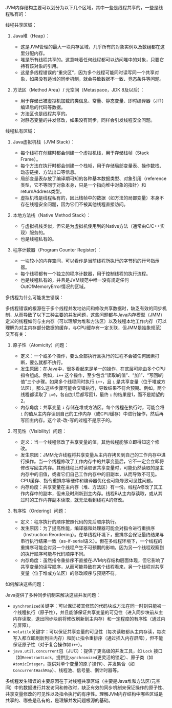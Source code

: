 
JVM内存结构主要可以划分为以下几个区域，其中一些是线程共享的，一些是线程私有的：

线程共享区域：

1.  Java堆（Heap）：
    *   这是JVM管理的最大一块内存区域，几乎所有的对象实例以及数组都在这里分配内存。
    *   堆是所有线程共享的。这意味着任何线程都可以访问堆中的对象，只要它持有该对象的引用。
    *   这是多线程错误的“重灾区”，因为多个线程可能同时读写同一个共享对象，如果没有适当的同步机制，就会导致数据不一致、竞态条件等问题。

2.  方法区（Method Area）/ 元空间（Metaspace，JDK 8及以后）：
    *   用于存储已被虚拟机加载的类信息、常量、静态变量、即时编译器（JIT）编译后的代码等数据。
    *   方法区也是线程共享的。
    *   对静态变量的并发修改，如果没有同步，同样会引发线程安全问题。

线程私有区域：

1.  Java虚拟机栈（JVM Stack）：
    *   每个线程在创建时都会创建一个虚拟机栈，用于存储栈帧（Stack Frame）。
    *   每个方法在执行时都会创建一个栈帧，用于存储局部变量表、操作数栈、动态链接、方法出口等信息。
    *   局部变量表存放了编译期可知的各种基本数据类型、对象引用（reference类型，它不等同于对象本身，只是一个指向堆中对象的指针）和returnAddress类型。
    *   虚拟机栈是线程私有的，因此栈帧中的数据（如方法的局部变量）本身不存在线程安全问题，因为它们不被其他线程直接访问。

2.  本地方法栈（Native Method Stack）：
    *   与虚拟机栈类似，但它是为虚拟机使用到的Native方法（通常由C/C++实现）服务的。
    *   也是线程私有的。

3.  程序计数器（Program Counter Register）：
    *   一块较小的内存空间，可以看作是当前线程所执行的字节码的行号指示器。
    *   每个线程都有一个独立的程序计数器，用于控制线程的执行流程。
    *   也是线程私有的，并且是JVM规范中唯一没有规定任何OutOfMemoryError情况的区域。

多线程为什么可能发生错误：

多线程错误的根源在于多个线程并发地访问和修改共享数据时，缺乏有效的同步机制，从而导致了以下三种主要的并发问题，这些问题都与Java内存模型（JMM）定义的线程如何与主内存（可以理解为堆和方法区）以及线程本地工作内存（可以理解为对主内存部分数据的缓存，与CPU缓存有一定关联，但JMM是抽象规范）交互有关：

1.  原子性（Atomicity）问题：
    *   定义：一个或多个操作，要么全部执行且执行的过程不会被任何因素打断，要么就都不执行。
    *   发生原因：在Java中，很多看起来是单一的操作，在底层可能由多个CPU指令组成。例如，`i++` 这个操作，至少包含“读取i的值”、“加1”、“写回i的值”三个步骤。如果多个线程同时执行 `i++`，且 `i` 是共享变量（位于堆或方法区），那么这些步骤可能会交错执行，导致结果不符合预期。例如，两个线程都读取了 `i=0`，各自加1后都写回1，最终 `i` 的结果是1，而不是期望的2。
    *   内存角度：共享变量 `i` 存储在堆或方法区。每个线程在执行时，可能会将 `i` 的值从主内存读到自己的工作内存（或CPU缓存）中进行操作，然后再写回主内存。这个读-改-写的过程不是原子的。

2.  可见性（Visibility）问题：
    *   定义：当一个线程修改了共享变量的值，其他线程能够立即得知这个修改。
    *   发生原因：JMM允许线程将共享变量从主内存拷贝到自己的工作内存中进行操作。当一个线程修改了工作内存中的共享变量后，它不一定会立即将修改写回主内存。其他线程此时读取该共享变量时，可能仍然读取的是主内存中的旧值，或者它们自己工作内存中的旧副本，从而导致不可见。CPU缓存、指令重排序等硬件和编译器优化也可能导致可见性问题。
    *   内存角度：共享变量在主内存（堆、方法区）有一份。线程A修改了其工作内存中的副本，但未及时刷新到主内存。线程B从主内存读取，或从其过时的工作内存副本读取，就无法看到线程A的修改。

3.  有序性（Ordering）问题：
    *   定义：程序执行的顺序按照代码的先后顺序执行。
    *   发生原因：为了提高性能，编译器和处理器可能会对指令进行重排序（Instruction Reordering）。在单线程环境下，重排序会保证最终结果与串行执行结果一致（as-if-serial语义）。但在多线程环境下，一个线程的重排序可能会对另一个线程产生不可预期的影响，因为另一个线程观察到的执行顺序可能与代码顺序不同。
    *   内存角度：虽然指令重排序不直接在JVM内存结构层面体现，但它影响了共享变量的读写顺序，从而可能导致在某个线程看来，另一个线程对共享变量（位于堆或方法区）的修改顺序与预期不符。

如何解决这些问题：

Java提供了多种同步机制来解决这些并发问题：
*   `synchronized`关键字：可以保证被其修饰的代码块或方法在同一时刻只能被一个线程执行（原子性），并且能够保证共享变量的可见性（进入同步块前从主内存读取，退出同步块前将修改刷新到主内存）和一定程度的有序性（通过内存屏障）。
*   `volatile`关键字：可以保证共享变量的可见性（每次读取都从主内存读，每次写入都立即刷新到主内存）和防止指令重排序（通过插入内存屏障），但不能保证原子性（对于复合操作如`i++`）。
*   `java.util.concurrent`包（JUC）：提供了更高级的并发工具，如 `Lock` 接口（如`ReentrantLock`，提供比`synchronized`更灵活的锁定）、原子类（如`AtomicInteger`，提供对单个变量的原子操作）、并发集合（如`ConcurrentHashMap`）、线程池、信号量、倒计时器等。

多线程发生错误的主要原因在于对线程共享区域（主要是Java堆和方法区/元空间）中的数据进行并发访问和修改时，缺乏有效的同步机制来保证操作的原子性、共享变量修改的可见性以及指令执行的有序性。理解JVM内存结构中哪些区域是共享的、哪些是私有的，是理解并发问题根源的基础。
